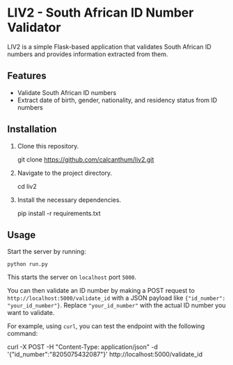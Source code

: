 # LIV2 - South African ID Number Validator

LIV2 is a simple Flask-based application that validates South African ID numbers and provides information extracted from them.

## Features

- Validate South African ID numbers
- Extract date of birth, gender, nationality, and residency status from ID numbers

## Installation

1. Clone this repository.

	git clone https://github.com/calcanthum/liv2.git

2. Navigate to the project directory.

	cd liv2

3. Install the necessary dependencies.

	pip install -r requirements.txt

## Usage

Start the server by running:

	python run.py

This starts the server on `localhost` port `5000`.

You can then validate an ID number by making a POST request to `http://localhost:5000/validate_id` with a JSON payload like `{"id_number": "your_id_number"}`. Replace `"your_id_number"` with the actual ID number you want to validate.

For example, using `curl`, you can test the endpoint with the following command:

curl -X POST -H "Content-Type: application/json" -d '{"id_number":"8205075432087"}' http://localhost:5000/validate_id

